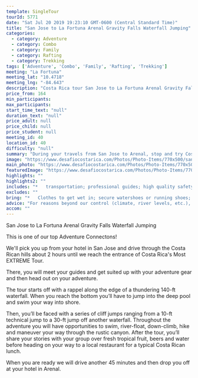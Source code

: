 ```yaml
---
template: SingleTour
tourId: 5771
date: "Sat Jul 20 2019 19:23:10 GMT-0600 (Central Standard Time)"
title: "San Jose to La Fortuna Arenal Gravity Falls Waterfall Jumping"
categories: 
  - category: Adventure
  - category: Combo
  - category: Family
  - category: Rafting
  - category: Trekking
tags: ['Adventure', 'Combo', 'Family', 'Rafting', 'Trekking']
meeting: "La Fortuna"
meeting_lat: "10.4718"
meeting_lng: "-84.643"
description: "Costa Rica tour San Jose to La Fortuna Arenal Gravity Falls Waterfall Jumping, id 5771"
price_from: 164
min_participants: 
max_participants: 
start_time_text: "null"
duration_text: "null"
price_adult: null
price_child: null
price_student: null
meeting_id: 40
location_id: 40
difficulty: "null"
summary: "During your travels from San Jose to Arenal, stop and try Costa Rica's most extreme tour at Gravity Falls. You will get to rappel down a 120-ft waterfall, plus jump of three exciting waterfall cliffs into crystalline pools of water. When you are done, you'll be invited to a delicious Costa Rican meal and be taken to your Arenal hotel."
image: "https://www.desafiocostarica.com/Photos/Photo-Items/770x500/san-jose-to-arenal-lafortuna-gravity-falls-waterfall-jumping-1419970452.jpg"
main_photo: "https://www.desafiocostarica.com/Photos/Photo-Items/770x500/san-jose-to-arenal-lafortuna-gravity-falls-waterfall-jumping-1419970452.jpg"
featuredImage: "https://www.desafiocostarica.com/Photos/Photo-Items/770x500/san-jose-to-arenal-lafortuna-gravity-falls-waterfall-jumping-1419970452.jpg"
highlights: ""
highlights2: ""
includes: "*   transportation; professional guides; high quality safety equipment; a delicious lunch and snack."
excludes: ""
bring: "*   Clothes to get wet in; secure watershoes or running shoes; a change of clothes for after the tour; a little extra spending money in case you want to purchase professional photos after your tour."
advice: "For reasons beyond our control (climate, river levels, etc.), we may change to a more-suitable tour with an equal or similar adventure-appeal or offer other tour options so you don't miss out on a fun day in Costa Rica. We reserve the right to cancel a trip due to unfavorable conditions & will only run a tour according to our policies. Full refund is given if (on rare occasion) no tour is run. This adventure involves some inherent risk and physical exertion, so you should be in good physical condition."
accom: ""
---
```

San Jose to La Fortuna Arenal Gravity Falls Waterfall Jumping

This is one of our top Adventure Connectons!

We'll pick you up from your hotel in San Jose and drive through the Costa Rican hills about 2 hours until we reach the entrance of Costa Rica's Most EXTREME Tour.

There, you will meet your guides and get suited up with your adventure gear and then head out on your adventure.

The tour starts off with a rappel along the edge of a thundering 140-ft waterfall. When you reach the bottom you’ll have to jump into the deep pool and swim your way into shore.

Then, you’ll be faced with a series of cliff jumps ranging from a 10-ft technical jump to a 30-ft jump off another waterfall. Throughout the adventure you will have opportunities to swim, river-float, down-climb, hike and maneuver your way through the rustic canyon. After the tour, you’ll share your stories with your group over fresh tropical fruit, beers and water before heading on your way to a local restaurant for a typical Costa Rican lunch.

When you are ready we will drive another 45 minutes and then drop you off at your hotel in Arenal.